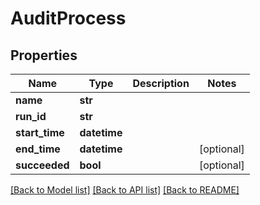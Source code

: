 # AuditProcess

## Properties
Name | Type | Description | Notes
------------ | ------------- | ------------- | -------------
**name** | **str** |  | 
**run_id** | **str** |  | 
**start_time** | **datetime** |  | 
**end_time** | **datetime** |  | [optional] 
**succeeded** | **bool** |  | [optional] 

[[Back to Model list]](../README.md#documentation-for-models) [[Back to API list]](../README.md#documentation-for-api-endpoints) [[Back to README]](../README.md)


